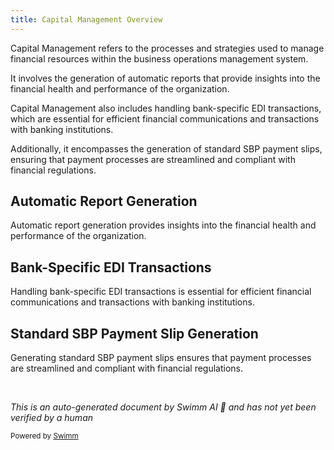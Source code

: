 ```yaml
---
title: Capital Management Overview
---
```

Capital Management refers to the processes and strategies used to manage financial resources within the business operations management system.

It involves the generation of automatic reports that provide insights into the financial health and performance of the organization.

Capital Management also includes handling bank-specific EDI transactions, which are essential for efficient financial communications and transactions with banking institutions.

Additionally, it encompasses the generation of standard SBP payment slips, ensuring that payment processes are streamlined and compliant with financial regulations.

## Automatic Report Generation

Automatic report generation provides insights into the financial health and performance of the organization.

## Bank-Specific EDI Transactions

Handling bank-specific EDI transactions is essential for efficient financial communications and transactions with banking institutions.

## Standard SBP Payment Slip Generation

Generating standard SBP payment slips ensures that payment processes are streamlined and compliant with financial regulations.

&nbsp;

*This is an auto-generated document by Swimm AI 🌊 and has not yet been verified by a human*

<SwmMeta version="3.0.0" repo-id="Z2l0aHViJTNBJTNBa2VsbG8lM0ElM0Fzd2ltbWlv" repo-name="kello"><sup>Powered by [Swimm](/)</sup></SwmMeta>
